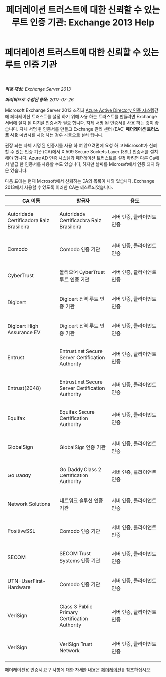 ﻿---
title: '페더레이션 트러스트에 대한 신뢰할 수 있는 루트 인증 기관: Exchange 2013 Help'
TOCTitle: 페더레이션 트러스트에 대한 신뢰할 수 있는 루트 인증 기관
ms:assetid: d4224bf5-69b3-484c-8a70-4f230d3dbdd9
ms:mtpsurl: https://technet.microsoft.com/ko-kr/library/Ee332350(v=EXCHG.150)
ms:contentKeyID: 50484222
ms.date: 05/22/2018
mtps_version: v=EXCHG.150
ms.translationtype: MT
---

# 페더레이션 트러스트에 대한 신뢰할 수 있는 루트 인증 기관

 

_**적용 대상:** Exchange Server 2013_

_**마지막으로 수정된 항목:** 2017-07-26_

Microsoft Exchange Server 2013 조직과 [Azure Active Directory 인증 시스템](https://go.microsoft.com/fwlink/p/?linkid=135986)간에 페더레이션 트러스트를 설정 하기 위해 사용 하는 트러스트를 만들려면 Exchange 서버에 설치 된 디지털 인증서가 필요 합니다. 자체 서명 된 인증서를 사용 하는 것이 좋습니다. 자체 서명 된 인증서를 만들고 Exchange 관리 센터 (EAC) **페더레이션 트러스트 사용** 마법사를 사용 하는 경우 자동으로 설치 됩니다.

권장 되는 자체 서명 된 인증서를 사용 하 여 않으려면에 요청 하 고 Microsoft가 신뢰할 수 있는 인증 기관 (CA)에서 X.509 Secure Sockets Layer (SSL) 인증서를 설치 해야 합니다. Azure AD 인증 시스템과 페더레이션 트러스트를 설정 하려면 다른 Ca에서 발급 한 인증서를 사용할 수도 있습니다, 하지만 날짜를 Microsoft에서 인증 되지 않은 있습니다.

다음 표에는 현재 Microsoft에서 신뢰하는 CA의 목록이 나와 있습니다. Exchange 2013에서 사용할 수 있도록 이러한 CA는 테스트되었습니다.


<table>
<colgroup>
<col style="width: 33%" />
<col style="width: 33%" />
<col style="width: 33%" />
</colgroup>
<thead>
<tr class="header">
<th>CA 이름</th>
<th>발급자</th>
<th>용도</th>
</tr>
</thead>
<tbody>
<tr class="odd">
<td><p>Autoridade Certificadora Raiz Brasileira</p></td>
<td><p>Autoridade Certificadora Raiz Brasileira</p></td>
<td><p>서버 인증, 클라이언트 인증</p></td>
</tr>
<tr class="even">
<td><p>Comodo</p></td>
<td><p>Comodo 인증 기관</p></td>
<td><p>서버 인증, 클라이언트 인증</p></td>
</tr>
<tr class="odd">
<td><p>CyberTrust</p></td>
<td><p>볼티모어 CyberTrust 루트 인증 기관</p></td>
<td><p>서버 인증, 클라이언트 인증</p></td>
</tr>
<tr class="even">
<td><p>Digicert</p></td>
<td><p>Digicert 전역 루트 인증 기관</p></td>
<td><p>서버 인증, 클라이언트 인증</p></td>
</tr>
<tr class="odd">
<td><p>Digicert High Assurance EV</p></td>
<td><p>Digicert 전역 루트 인증 기관</p></td>
<td><p>서버 인증, 클라이언트 인증</p></td>
</tr>
<tr class="even">
<td><p>Entrust</p></td>
<td><p>Entrust.net Secure Server Certification Authority</p></td>
<td><p>서버 인증, 클라이언트 인증</p></td>
</tr>
<tr class="odd">
<td><p>Entrust(2048)</p></td>
<td><p>Entrust.net Secure Server Certification Authority</p></td>
<td><p>서버 인증, 클라이언트 인증</p></td>
</tr>
<tr class="even">
<td><p>Equifax</p></td>
<td><p>Equifax Secure Certification Authority</p></td>
<td><p>서버 인증, 클라이언트 인증</p></td>
</tr>
<tr class="odd">
<td><p>GlobalSign</p></td>
<td><p>GlobalSign 인증 기관</p></td>
<td><p>서버 인증, 클라이언트 인증</p></td>
</tr>
<tr class="even">
<td><p>Go Daddy</p></td>
<td><p>Go Daddy Class 2 Certification Authority</p></td>
<td><p>서버 인증, 클라이언트 인증</p></td>
</tr>
<tr class="odd">
<td><p>Network Solutions</p></td>
<td><p>네트워크 솔루션 인증 기관</p></td>
<td><p>서버 인증, 클라이언트 인증</p></td>
</tr>
<tr class="even">
<td><p>PositiveSSL</p></td>
<td><p>Comodo 인증 기관</p></td>
<td><p>서버 인증, 클라이언트 인증</p></td>
</tr>
<tr class="odd">
<td><p>SECOM</p></td>
<td><p>SECOM Trust Systems 인증 기관</p></td>
<td><p>서버 인증, 클라이언트 인증</p></td>
</tr>
<tr class="even">
<td><p>UTN-UserFirst-Hardware</p></td>
<td><p>Comodo 인증 기관</p></td>
<td><p>서버 인증, 클라이언트 인증</p></td>
</tr>
<tr class="odd">
<td><p>VeriSign</p></td>
<td><p>Class 3 Public Primary Certification Authority</p></td>
<td><p>서버 인증, 클라이언트 인증</p></td>
</tr>
<tr class="even">
<td><p>VeriSign</p></td>
<td><p>VeriSign Trust Network</p></td>
<td><p>서버 인증, 클라이언트 인증</p></td>
</tr>
</tbody>
</table>


페더레이션용 인증서 요구 사항에 대한 자세한 내용은 [페더레이션](federation-exchange-2013-help.md)를 참조하십시오.

